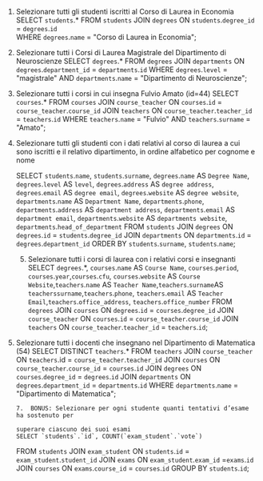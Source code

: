 1.  Selezionare tutti gli studenti iscritti al Corso di Laurea in Economia
    SELECT `students`.\*
    FROM `students`
    JOIN `degrees` ON `students`.`degree_id` = `degrees`.`id`  
    WHERE `degrees`.`name` = "Corso di Laurea in Economia";

2.  Selezionare tutti i Corsi di Laurea Magistrale del Dipartimento di Neuroscienze
    SELECT `degrees`.\*
    FROM `degrees`
    JOIN `departments` ON `degrees`.`department_id` = `departments`.`id`
    WHERE `degrees`.`level` = "magistrale" AND `departments`.`name` = "Dipartimento di Neuroscienze";

3.  Selezionare tutti i corsi in cui insegna Fulvio Amato (id=44)
    SELECT `courses`.\*
    FROM `courses`
    JOIN `course_teacher` ON `courses`.`id` = `course_teacher`.`course_id`
    JOIN `teachers` ON `course_teacher`.`teacher_id` = `teachers`.`id`
    WHERE `teachers`.`name` = "Fulvio" AND `teachers`.`surname` = "Amato";

4.  Selezionare tutti gli studenti con i dati relativi al corso di laurea a cui sono iscritti e il
    relativo dipartimento, in ordine alfabetico per cognome e nome

    SELECT `students`.`name`, `students`.`surname`, `degrees`.`name` AS `Degree Name`, `degrees`.`level` AS `level`, `degrees`.`address` AS `degree address`, `degrees`.`email` AS `degree email`, `degrees`.`website` AS `degree website`, `departments`.`name` AS `Department Name`, `departments`.`phone`, `departments`.`address` AS `department address`, `departments`.`email` AS `department email`, `departments`.`website` AS `departments website`, `departments`.`head_of_department`
    FROM `students`
    JOIN `degrees` ON `degrees`.`id` = `students`.`degree_id`
    JOIN `departments` ON `departments`.`id` = `degrees`.`department_id`
    ORDER BY `students`.`surname`, `students`.`name`;

    5. Selezionare tutti i corsi di laurea con i relativi corsi e insegnanti
       SELECT `degrees`.\*, `courses`.`name` AS `Course Name`, `courses`.`period`, `courses`.`year`,`courses`.`cfu`, `courses`.`website` AS `Course Website`,`teachers`.`name` AS `Teacher Name`,`teachers`.`surname`AS `teacherssurname`,`teachers`.`phone`, `teachers`.`email` AS `Teacher Email`,`teachers`.`office_address`, `teachers`.`office_number`
       FROM `degrees`
       JOIN `courses` ON `degrees`.`id` = `courses`.`degree_id`
       JOIN `course_teacher` ON `courses`.`id` = `course_teacher`.`course_id`
       JOIN `teachers` ON `course_teacher`.`teacher_id` = `teachers`.`id`;

5.  Selezionare tutti i docenti che insegnano nel Dipartimento di Matematica (54)
    SELECT DISTINCT `teachers`.\*
    FROM `teachers`
    JOIN `course_teacher` ON `teachers`.id = `course_teacher`.`teacher_id`
    JOIN `courses` ON `course_teacher`.`course_id` = `courses`.`id`
    JOIN `degrees` ON `courses`.`degree_id` = `degrees`.`id`
    JOIN `departments` ON `degrees`.`department_id` = `departments`.`id`
    WHERE `departments`.`name` = "Dipartimento di Matematica";

        7.  BONUS: Selezionare per ogni studente quanti tentativi d’esame ha sostenuto per

        superare ciascuno dei suoi esami
        SELECT `students`.`id`, COUNT(`exam_student`.`vote`)

    FROM `students`
    JOIN `exam_student` ON `students`.`id` = `exam_student`.`student_id`
    JOIN `exams` ON `exam_student`.`exam_id` =`exams`.`id`
    JOIN `courses` ON `exams`.`course_id` = `courses`.`id`
    GROUP BY `students`.`id`;
